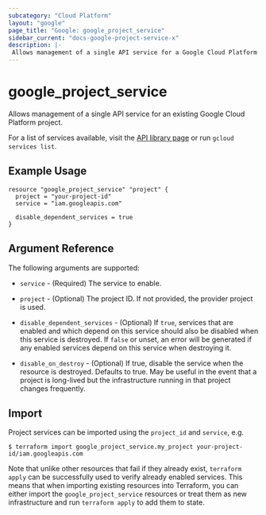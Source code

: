 ```yaml
---
subcategory: "Cloud Platform"
layout: "google"
page_title: "Google: google_project_service"
sidebar_current: "docs-google-project-service-x"
description: |-
 Allows management of a single API service for a Google Cloud Platform project.
---
```


# google\_project\_service

Allows management of a single API service for an existing Google Cloud Platform project. 

For a list of services available, visit the
[API library page](https://console.cloud.google.com/apis/library) or run `gcloud services list`.

## Example Usage

```hcl
resource "google_project_service" "project" {
  project = "your-project-id"
  service = "iam.googleapis.com"

  disable_dependent_services = true
}
```

## Argument Reference

The following arguments are supported:

* `service` - (Required) The service to enable.

* `project` - (Optional) The project ID. If not provided, the provider project is used.

* `disable_dependent_services` - (Optional) If `true`, services that are enabled and which depend on this service should also be disabled when this service is destroyed.
If `false` or unset, an error will be generated if any enabled services depend on this service when destroying it.

* `disable_on_destroy` - (Optional) If true, disable the service when the resource is destroyed.  Defaults to true.  May be useful in the event that a project is long-lived but the infrastructure running in that project changes frequently.

## Import

Project services can be imported using the `project_id` and `service`, e.g.

```
$ terraform import google_project_service.my_project your-project-id/iam.googleapis.com
```

Note that unlike other resources that fail if they already exist, `terraform apply` can be successfully used to verify already enabled services. This means that when importing existing resources into Terraform, you can either import the `google_project_service` resources or treat them as new infrastructure and run `terraform apply` to add them to state.
